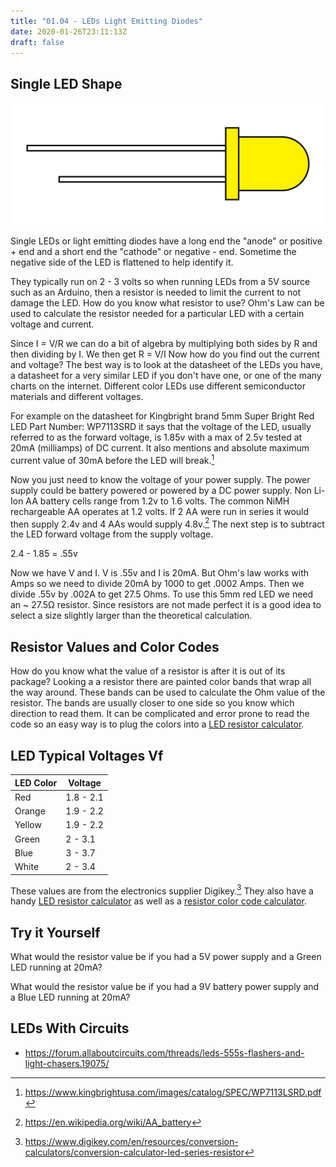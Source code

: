 ```yaml
---
title: "01.04 - LEDs Light Emitting Diodes"
date: 2020-01-26T23:11:13Z
draft: false
---
```


## Single LED Shape

[![Yellow LED](../../../../copyright/LED-yellow.jpg)](../../../../copyright/LED-yellow.jpg)

Single LEDs or light emitting diodes have a long end the "anode" or positive + end and a short end the "cathode" or negative - end. Sometime the negative side of the LED is flattened to help identify it.

They typically run on 2 - 3 volts so when running LEDs from a 5V source such as an Arduino, then a resistor is needed to limit the current to not damage the LED. How do you know what resistor to use? Ohm's Law can be used to calculate the resistor needed for a particular LED with a certain voltage and current.

Since I = V/R we can do a bit of algebra by multiplying both sides by R and then dividing by I. We then get R = V/I Now how do you find out the current and voltage? The best way is to look at the datasheet of the LEDs you have, a datasheet for a very similar LED if you don't have one, or one of the many charts on the internet. Different color LEDs use different semiconductor materials and different voltages.

For example on the datasheet for Kingbright brand 5mm Super Bright Red LED Part Number: WP7113SRD it says that the voltage of the LED, usually referred to as the forward voltage, is 1.85v with a max of 2.5v tested at 20mA (milliamps) of DC current. It also mentions and absolute maximum current value of 30mA before the LED will break.[^1]

Now you just need to know the voltage of your power supply. The power supply could be battery powered or powered by a DC power supply. Non Li-Ion AA battery cells range from 1.2v to 1.6 volts. The common NiMH rechargeable AA operates at 1.2 volts. If 2 AA were run in series it would then supply 2.4v and 4 AAs would supply 4.8v.[^2] The next step is to subtract the LED forward voltage from the supply voltage.

2.4 - 1.85 = .55v

Now we have V and I. V is .55v and I is 20mA. But Ohm's law works with Amps so we need to divide 20mA by 1000 to get .0002 Amps. Then we divide .55v by .002A to get 27.5 Ohms. To use this 5mm red LED we need an ~ 27.5Ω resistor. Since resistors are not made perfect it is a good idea to select a size slightly larger than the theoretical calculation.

## Resistor Values and Color Codes

How do you know what the value of a resistor is after it is out of its package? Looking a a resistor there are painted color bands that wrap all the way around. These bands can be used to calculate the Ohm value of the resistor. The bands are usually closer to one side so you know which direction to read them. It can be complicated and error prone to read the code so an easy way is to plug the colors into a [LED resistor calculator](https://www.digikey.com/en/resources/conversion-calculators/conversion-calculator-led-series-resistor).

## LED Typical Voltages Vf

<div class ="responsive-table-markdown">

| LED Color | Voltage   |
| --------- | --------- |
| Red       | 1.8 - 2.1 |
| Orange    | 1.9 - 2.2 |
| Yellow    | 1.9 - 2.2 |
| Green     | 2 - 3.1   |
| Blue      | 3 - 3.7   |
| White     | 2 - 3.4   |

</div>

These values are from the electronics supplier Digikey.[^3] They also have a handy [LED resistor calculator](https://www.digikey.com/en/resources/conversion-calculators/conversion-calculator-led-series-resistor) as well as a [resistor color code calculator](https://www.digikey.com/en/resources/conversion-calculators/conversion-calculator-resistor-color-code).

## Try it Yourself

What would the resistor value be if you had a 5V power supply and a Green LED running at 20mA?

What would the resistor value be if you had a 9V battery power supply and a Blue LED running at 20mA?

## LEDs With Circuits

- https://forum.allaboutcircuits.com/threads/leds-555s-flashers-and-light-chasers.19075/

[^1]: https://www.kingbrightusa.com/images/catalog/SPEC/WP7113LSRD.pdf
[^2]: https://en.wikipedia.org/wiki/AA_battery
[^3]: https://www.digikey.com/en/resources/conversion-calculators/conversion-calculator-led-series-resistor
